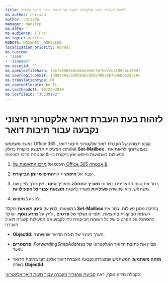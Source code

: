 ```yaml
---
title: לזהות העברת דואר אלקטרוני חיצוני על תיבות דואר ביומני ביקורת
ms.author: chrisda
author: chrisda
manager: dansimp
ms.date: ''
ms.audience: ITPro
ms.topic: article
ROBOTS: NOINDEX, NOFOLLOW
localization_priority: Normal
ms.custom:
- "1369"
- "3100005"
ms.assetid: ''
ms.openlocfilehash: 7defd0902e8c8bebae9c7bfee72c3199cbc1909f
ms.sourcegitcommit: 1d98db8acb9959aba3b5e308a567ade6b62da56c
ms.translationtype: MT
ms.contentlocale: he-IL
ms.lasthandoff: 08/22/2019
ms.locfileid: "36539102"
---
```

# <a name="identify-when-external-email-forwarding-is-configured-on-mailboxes"></a>לזהות בעת העברת דואר אלקטרוני חיצוני נקבעה עבור תיבות דואר

כאשר משתמש Office 365 קובע תצורה של העברת דואר אלקטרוני חיצוני דואר, הפעילות תתבצע ביקורת כחלק cmdlet **Set-Mailbox** . באפשרותך לראות את הפעילות באמצעות חיפוש יומן ביקורת ב- & אבטחה מרכז תאימות.

1. היכנס אל [מרכז התאימות של Office 365 אבטחה &](https://protection.office.com/).

2. עבור אל **חיפוש** > דף**החיפוש יומן הביקורת** .

3. בחר את טווח התאריכים בשדות **תאריך התחלה** ותאריך **סיום** . אין צורך לציין שם משתמש. ודא שהשדה **פעילויות** מוגדר להצגת **תוצאות עבור כל הפעילויות**.

4. לחץ על **חיפוש**.

בתוצאות, לחץ על **סינון תוצאות** והקלד **Set-Mailbox** בתיבה מסנן פעילות. בחר את רשומת הביקורת בתוצאות. תפריט נשלף של **פרטים** , לחץ על **מידע נוסף**. יש לך להסתכל על הפרטים של כל רשומת הביקורת כדי לקבוע אם הפעילות קשורה דוא ל העברה.

- **ObjectId**: הערך הכינוי של תיבת הדואר שהשתנה.

- **פרמטרים**: _ForwardingSmtpAddress_ מציין את כתובת הדואר האלקטרוני של היעד.

- **מזהה משתמש**: המשתמש שתצורתו נקבעה העברת דואר אלקטרוני בתיבת הדואר בשדה **ObjectId** .

לקבלת מידע נוסף, ראה [קביעת שהגדיר העברה עבור תיבת דואר אלקטרוני](https://docs.microsoft.com/office365/securitycompliance/auditing-troubleshooting-scenarios#determining-who-set-up-email-forwarding-for-a-mailbox).
